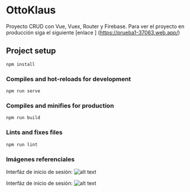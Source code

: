 # OttoKlaus

Proyecto CRUD con Vue, Vuex, Router y Firebase. Para ver el proyecto en producción siga el siguiente [enlace ] (https://prueba1-37063.web.app/)

## Project setup
```
npm install
```

### Compiles and hot-reloads for development
```
npm run serve
```

### Compiles and minifies for production
```
npm run build
```

### Lints and fixes files
```
npm run lint
```

### Imágenes referenciales

Interfáz de inicio de sesión:
![alt text](imagenes/Front.jpg "Formulario de login")

Interfáz de inicio de sesión:
![alt text](imagenes/Formulario.jpg "Formulario de Juguetes")
